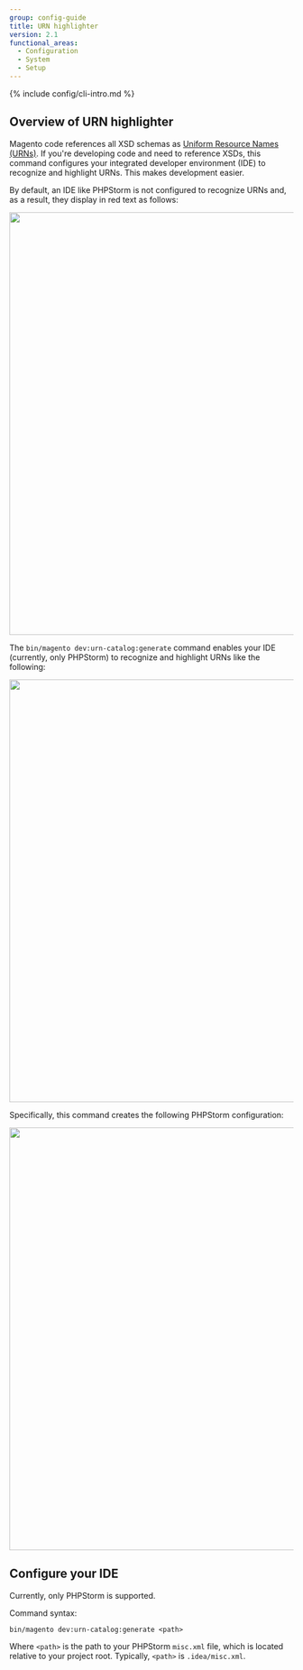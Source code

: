 ```yaml
---
group: config-guide
title: URN highlighter
version: 2.1
functional_areas:
  - Configuration
  - System
  - Setup
---
```


{% include config/cli-intro.md %}

## Overview of URN highlighter

Magento code references all XSD schemas as [Uniform Resource Names (URNs)](https://www.ietf.org/rfc/rfc2141.txt). If you're developing code and need to reference XSDs, this command configures your integrated developer environment (IDE) to recognize and highlight URNs. This makes development easier.

By default, an IDE like PHPStorm is not configured to recognize URNs and, as a result, they display in red text as follows:

<img src="{{ site.baseurl }}/common/images/config_urn_before.png" width="750px">

The `bin/magento dev:urn-catalog:generate` command enables your IDE (currently, only PHPStorm) to recognize and highlight URNs like the following:

<img src="{{ site.baseurl }}/common/images/config_urn_after.png" width="750px">

Specifically, this command creates the following PHPStorm configuration:

<img src="{{ site.baseurl }}/common/images/config_urn_settings.png" width="750px">

## Configure your IDE

Currently, only PHPStorm is supported.

Command syntax:

	bin/magento dev:urn-catalog:generate <path>

Where `<path>` is the path to your PHPStorm `misc.xml` file, which is located relative to your project root. Typically, `<path>` is `.idea/misc.xml`.
